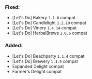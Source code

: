 ### Fixed:
- [Let's Do] Bakery `1.1.8` compat
- [Let's Do] Candlelight `1.2.10` compat
- [Let's Do] Vinery `1.4.14` compat
- [Let's Do] HerbalBrews `1.0.6` compat
### Added:
- [Let's Do] Beachparty `1.1.4` compat
- [Let's Do] Brewery `1.1.5` compat
- Expanded Delight compat
- Farmer's Delight compat